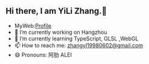 ## Hi there, I am YiLi Zhang.👋

-  MyWeb:[Profile](http://183.129.161.21:5099/)
- 🔭 I’m currently working on Hangzhou
- 🌱 I’m currently learning TypeScript, GLSL ,WebGL
- 📫 How to reach me: zhangyl19980602@gmail.com
- 😄 Pronouns: 阿肋 ALEI
